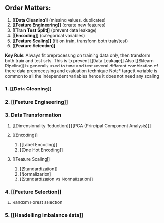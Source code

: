## Order Matters:

1. **[[Data Cleaning]]** (missing values, duplicates)
2. **[[Feature Engineering]]** (create new features)
3. **[[Train Test Split]]** (prevent data leakage)
4. **[[Encoding]]** (categorical variables)
5. **[[Feature Scaling]]** (fit on train, transform both train/test)
6. **[[Feature Selection]]** 

**Key Rule**: Always fit preprocessing on training data only, then transform both train and test sets.
This is to prevent [[Data Leakage]]
Also [[Sklearn Pipeline]] is generally used to tune and test several different combination of there data preprocessing and evaluation technique
Note* targett variable is common to all the independent variables hence it does not need any scaling


### 1. [[Data Cleaning]]
### 2. [[Feature Engineering]]

### 3. Data Transformation
1. [[Dimensionality Reduction]]
[[PCA (Principal Component Analysis)]]

2. [[Encoding]]
	1. [[Label Encoding]]
	2. [[One Hot Encoding]]

3. [[Feature Scaling]]
	1. [[Standardization]]
	2. [Normalizarion]
	3. [[Standardization vs Normalization]]

### 4. [[Feature Selection]]
1. Random Forest selection
### 5. [[Handelling imbalance data]]








